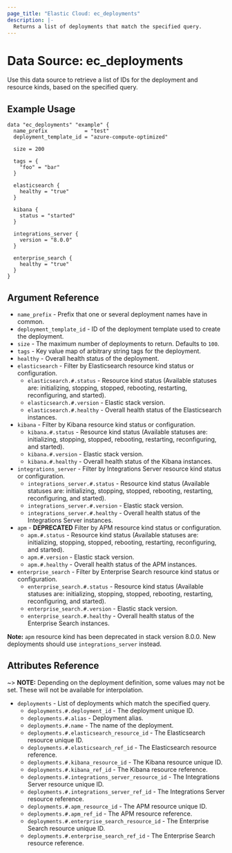 ```yaml
---
page_title: "Elastic Cloud: ec_deployments"
description: |-
  Returns a list of deployments that match the specified query.
---
```


# Data Source: ec_deployments

Use this data source to retrieve a list of IDs for the deployment and resource kinds, based on the specified query.

## Example Usage

```hcl
data "ec_deployments" "example" {
  name_prefix            = "test"
  deployment_template_id = "azure-compute-optimized"

  size = 200

  tags = {
    "foo" = "bar"
  }

  elasticsearch {
    healthy = "true"
  }

  kibana {
    status = "started"
  }

  integrations_server {
    version = "8.0.0"
  }

  enterprise_search {
    healthy = "true"
  }
}
```

## Argument Reference

* `name_prefix` - Prefix that one or several deployment names have in common.
* `deployment_template_id` - ID of the deployment template used to create the deployment.
* `size` - The maximum number of deployments to return. Defaults to `100`.
* `tags` - Key value map of arbitrary string tags for the deployment.
* `healthy` - Overall health status of the deployment.
* `elasticsearch` - Filter by Elasticsearch resource kind status or configuration.
  * `elasticsearch.#.status` - Resource kind status (Available statuses are: initializing, stopping, stopped, rebooting, restarting, reconfiguring, and started).
  * `elasticsearch.#.version` - Elastic stack version.
  * `elasticsearch.#.healthy` - Overall health status of the Elasticsearch instances.
* `kibana` - Filter by Kibana resource kind status or configuration.
  * `kibana.#.status` - Resource kind status (Available statuses are: initializing, stopping, stopped, rebooting, restarting, reconfiguring, and started).
  * `kibana.#.version` - Elastic stack version.
  * `kibana.#.healthy` - Overall health status of the Kibana instances.
* `integrations_server` - Filter by Integrations Server resource kind status or configuration.
  * `integrations_server.#.status` - Resource kind status (Available statuses are: initializing, stopping, stopped, rebooting, restarting, reconfiguring, and started).
  * `integrations_server.#.version` - Elastic stack version.
  * `integrations_server.#.healthy` - Overall health status of the Integrations Server instances.
* `apm` - **DEPRECATED** Filter by APM resource kind status or configuration.
  * `apm.#.status` - Resource kind status (Available statuses are: initializing, stopping, stopped, rebooting, restarting, reconfiguring, and started).
  * `apm.#.version` - Elastic stack version.
  * `apm.#.healthy` - Overall health status of the APM instances.
* `enterprise_search` - Filter by Enterprise Search resource kind status or configuration.
  * `enterprise_search.#.status` - Resource kind status (Available statuses are: initializing, stopping, stopped, rebooting, restarting, reconfiguring, and started).
  * `enterprise_search.#.version` - Elastic stack version.
  * `enterprise_search.#.healthy` - Overall health status of the Enterprise Search instances.

**Note:** `apm` resource kind has been deprecated in stack version 8.0.0. New deployments should use `integrations_server` instead.

## Attributes Reference

~> **NOTE:** Depending on the deployment definition, some values may not be set.
These will not be available for interpolation.

* `deployments` - List of deployments which match the specified query.
  * `deployments.#.deployment_id` - The deployment unique ID.
  * `deployments.#.alias` - Deployment alias.
  * `deployments.#.name` - The name of the deployment.
  * `deployments.#.elasticsearch_resource_id` - The Elasticsearch resource unique ID.
  * `deployments.#.elasticsearch_ref_id` - The Elasticsearch resource reference.
  * `deployments.#.kibana_resource_id` - The Kibana resource unique ID.
  * `deployments.#.kibana_ref_id` - The Kibana resource reference.
  * `deployments.#.integrations_server_resource_id` - The Integrations Server resource unique ID.
  * `deployments.#.integrations_server_ref_id` - The Integrations Server resource reference.
  * `deployments.#.apm_resource_id` - The APM resource unique ID.
  * `deployments.#.apm_ref_id` - The APM resource reference.
  * `deployments.#.enterprise_search_resource_id` - The Enterprise Search resource unique ID.
  * `deployments.#.enterprise_search_ref_id` - The Enterprise Search resource reference.
